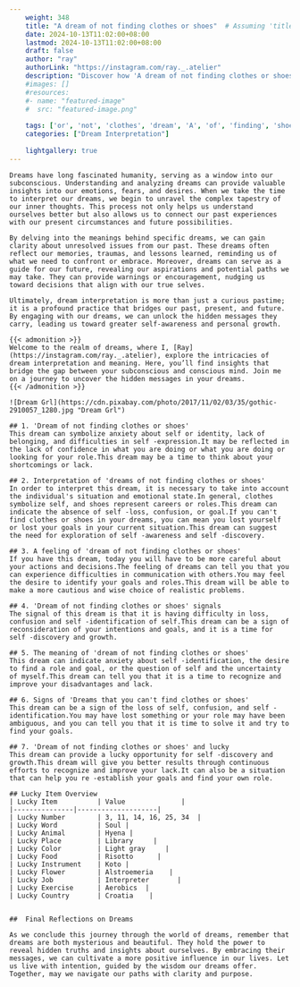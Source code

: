 ```yaml
---
    weight: 348
    title: "A dream of not finding clothes or shoes"  # Assuming 'title' column exists
    date: 2024-10-13T11:02:00+08:00
    lastmod: 2024-10-13T11:02:00+08:00
    draft: false
    author: "ray"
    authorLink: "https://instagram.com/ray._.atelier"
    description: "Discover how 'A dream of not finding clothes or shoes' can interpret your future and uncover its significant meanings in your life."
    #images: []
    #resources:
    #- name: "featured-image"
    #  src: "featured-image.png"
    
    tags: ['or', 'not', 'clothes', 'dream', 'A', 'of', 'finding', 'shoes']
    categories: ["Dream Interpretation"]
    
    lightgallery: true
---
```

    
    Dreams have long fascinated humanity, serving as a window into our subconscious. Understanding and analyzing dreams can provide valuable insights into our emotions, fears, and desires. When we take the time to interpret our dreams, we begin to unravel the complex tapestry of our inner thoughts. This process not only helps us understand ourselves better but also allows us to connect our past experiences with our present circumstances and future possibilities.
    
    By delving into the meanings behind specific dreams, we can gain clarity about unresolved issues from our past. These dreams often reflect our memories, traumas, and lessons learned, reminding us of what we need to confront or embrace. Moreover, dreams can serve as a guide for our future, revealing our aspirations and potential paths we may take. They can provide warnings or encouragement, nudging us toward decisions that align with our true selves.
    
    Ultimately, dream interpretation is more than just a curious pastime; it is a profound practice that bridges our past, present, and future. By engaging with our dreams, we can unlock the hidden messages they carry, leading us toward greater self-awareness and personal growth.
    
    {{< admonition >}}
    Welcome to the realm of dreams, where I, [Ray](https://instagram.com/ray._.atelier), explore the intricacies of dream interpretation and meaning. Here, you’ll find insights that bridge the gap between your subconscious and conscious mind. Join me on a journey to uncover the hidden messages in your dreams.
    {{< /admonition >}}
    
    ![Dream Grl](https://cdn.pixabay.com/photo/2017/11/02/03/35/gothic-2910057_1280.jpg "Dream Grl")
    
    ## 1. 'Dream of not finding clothes or shoes'
    This dream can symbolize anxiety about self or identity, lack of belonging, and difficulties in self -expression.It may be reflected in the lack of confidence in what you are doing or what you are doing or looking for your role.This dream may be a time to think about your shortcomings or lack.
    
    ## 2. Interpretation of 'dreams of not finding clothes or shoes'
    In order to interpret this dream, it is necessary to take into account the individual's situation and emotional state.In general, clothes symbolize self, and shoes represent careers or roles.This dream can indicate the absence of self -loss, confusion, or goal.If you can't find clothes or shoes in your dreams, you can mean you lost yourself or lost your goals in your current situation.This dream can suggest the need for exploration of self -awareness and self -discovery.
    
    ## 3. A feeling of 'dream of not finding clothes or shoes'
    If you have this dream, today you will have to be more careful about your actions and decisions.The feeling of dreams can tell you that you can experience difficulties in communication with others.You may feel the desire to identify your goals and roles.This dream will be able to make a more cautious and wise choice of realistic problems.
    
    ## 4. 'Dream of not finding clothes or shoes' signals
    The signal of this dream is that it is having difficulty in loss, confusion and self -identification of self.This dream can be a sign of reconsideration of your intentions and goals, and it is a time for self -discovery and growth.
    
    ## 5. The meaning of 'dream of not finding clothes or shoes'
    This dream can indicate anxiety about self -identification, the desire to find a role and goal, or the question of self and the uncertainty of myself.This dream can tell you that it is a time to recognize and improve your disadvantages and lack.
    
    ## 6. Signs of 'Dreams that you can't find clothes or shoes'
    This dream can be a sign of the loss of self, confusion, and self -identification.You may have lost something or your role may have been ambiguous, and you can tell you that it is time to solve it and try to find your goals.
    
    ## 7. 'Dream of not finding clothes or shoes' and lucky
    This dream can provide a lucky opportunity for self -discovery and growth.This dream will give you better results through continuous efforts to recognize and improve your lack.It can also be a situation that can help you re -establish your goals and find your own role.
    
    ## Lucky Item Overview
    | Lucky Item          | Value              |
    |---------------|--------------------|
    | Lucky Number        | 3, 11, 14, 16, 25, 34  |
    | Lucky Word          | Soul |
    | Lucky Animal        | Hyena |
    | Lucky Place         | Library     |
    | Lucky Color         | Light gray     |
    | Lucky Food          | Risotto      |
    | Lucky Instrument    | Koto |
    | Lucky Flower        | Alstroemeria    |
    | Lucky Job           | Interpreter       |
    | Lucky Exercise      | Aerobics  |
    | Lucky Country       | Croatia    |
    
    
    ##  Final Reflections on Dreams
    
    As we conclude this journey through the world of dreams, remember that dreams are both mysterious and beautiful. They hold the power to reveal hidden truths and insights about ourselves. By embracing their messages, we can cultivate a more positive influence in our lives. Let us live with intention, guided by the wisdom our dreams offer. Together, may we navigate our paths with clarity and purpose.
    
